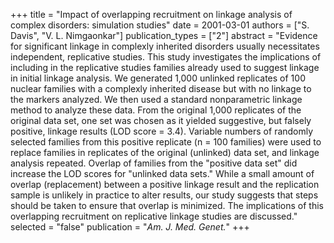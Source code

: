 +++
title = "Impact of overlapping recruitment on linkage analysis of complex disorders: simulation studies"
date = 2001-03-01
authors = ["S. Davis", "V. L. Nimgaonkar"]
publication_types = ["2"]
abstract = "Evidence for significant linkage in complexly inherited disorders usually necessitates independent, replicative studies. This study investigates the implications of including in the replicative studies families already used to suggest linkage in initial linkage analysis. We generated 1,000 unlinked replicates of 100 nuclear families with a complexly inherited disease but with no linkage to the markers analyzed. We then used a standard nonparametric linkage method to analyze these data. From the original 1,000 replicates of the original data set, one set was chosen as it yielded suggestive, but falsely positive, linkage results (LOD score = 3.4). Variable numbers of randomly selected families from this positive replicate (n = 100 families) were used to replace families in replicates of the original (unlinked) data set, and linkage analysis repeated. Overlap of families from the \"positive data set\" did increase the LOD scores for \"unlinked data sets.\" While a small amount of overlap (replacement) between a positive linkage result and the replication sample is unlikely in practice to alter results, our study suggests that steps should be taken to ensure that overlap is minimized. The implications of this overlapping recruitment on replicative linkage studies are discussed."
selected = "false"
publication = "*Am. J. Med. Genet.*"
+++

